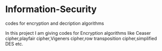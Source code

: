 # Information-Security
codes for encryption and decription algorithms

In this project I am giving codes for Encryption algorithms like Ceaser cipher,playfair cipher,Vigeners cipher,row transposition cipher,simplified DES etc.
